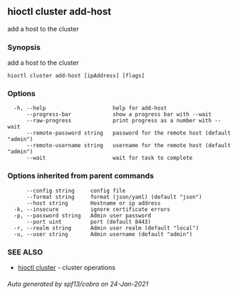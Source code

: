 ## hioctl cluster add-host

add a host to the cluster

### Synopsis

add a host to the cluster

```
hioctl cluster add-host [ipAddress] [flags]
```

### Options

```
  -h, --help                     help for add-host
      --progress-bar             show a progress bar with --wait
      --raw-progress             print progress as a number with --wait
      --remote-password string   password for the remote host (default "admin")
      --remote-username string   username for the remote host (default "admin")
      --wait                     wait for task to complete
```

### Options inherited from parent commands

```
      --config string     config file
      --format string     format (json/yaml) (default "json")
      --host string       Hostname or ip address
  -k, --insecure          ignore certificate errors
  -p, --password string   Admin user password
      --port uint         port (default 8443)
  -r, --realm string      Admin user realm (default "local")
  -u, --user string       Admin username (default "admin")
```

### SEE ALSO

* [hioctl cluster](hioctl_cluster.md)	 - cluster operations

###### Auto generated by spf13/cobra on 24-Jan-2021
